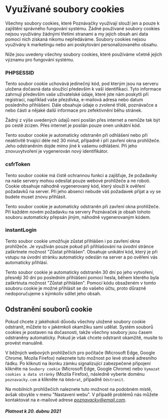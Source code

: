 # Využívané soubory cookies

Všechny soubory cookies, které Poznávačky využívají slouží jen a pouze k
zajištění správného fungování systému. Žádné používané soubory cookies
nejsou využívány žádnými třetími stranami a my jejich obsah ani data
pomocí nich získaná nikomu nepředáváme. Soubory cookies nejsou využívány
k marketingu nebo ani poskytování personalizovaného obsahu.

Níže jsou uvedeny všechny soubory cookies, které používáme včetně jejich
významu pro fungování systému.

### PHPSESSID
Tento soubor cookie uchovává jedinečný kód, pod kterým jsou na serveru
uložena dočasná data sloužící především k vaší identifikaci. Tyto
informace zahrnují především vaše uživatelské údaje, které jste nám
poskytli při registraci, například vaše přezdívka, e-mailová adresa nebo
datum posledního přihlášení. Dále obsahuje údaje o zvolené třídě,
poznávačce a nebo části a nějaké další informace pro zefektivnění běhu
stránek.

Žádný z výše uvedených údajů není posílán přes internet a nemůže tak být
po cestě zcizen. Přes internet je posílán pouze onen unikátní kód.

Tento soubor cookie je automaticky odstraněn při odhlášení nebo při
neaktivitě trvající déle než 30 minut, případně i při zavření okna
prohlížeče. Jeho odstraněním dojde mimo jiné k vašemu odhlášení.
Při jeho znovuvytvoření je vygenerován nový identifikátor.

### csfrToken

Tento soubor cookie má čistě ochrannou funkci a zajišťuje, že požadavky
na naše servery mohou odesílat pouze webové prohlížeče a ne roboti.
Cookie obsahuje náhodně vygenerovaný kód, který slouží k ověření
požadavků na server. Při jeho absenci nebude váš požadavek přijat a vy
se budete muset znovu přihlásit.

Tento soubor cookie je automaticky odstraněn při zavření okna
prohlížeče. Při každém novém požadavku na servery Poznávaček je obsah
tohoto souboru automaticky přepsán jiným, náhodně vygenerovaným kódem.

### instantLogin

Tento soubor cookie umožňuje zůstat přihlášen i po zavření okna
prohlížeče. Je využíván pouze pokud při přihlašování na úvodní stránce
zaškrtnete možnost "Zůstat přihlášen". Obsahuje unikátní kód, který je
při vstupu na úvodní stránku automaticky odeslán na server a po ověření
vás automaticky přihlásí.

Tento soubor cookie je automaticky odstraněn 30 dní po jeho vytvoření,
přesněji 30 dní po posledním přihlášení pomocí hesla, během kterého byla
zaškrtnuta možnost "Zůstat přihlášen". Pomocí kódu obsaženém v tomto
souboru cookie je možné přihlásit se do vašeho účtu, proto důrazně
nedoporučujeme s kýmkoliv sdílet jeho obsah.

## Odstranění souborů cookie

Pokud chcete z jakéhokoli důvodu všechny uložené soubory cookie
odstranit, můžete to v jakémkoli okamžiku sami udělat. Systém souborů
cookies je postaven na dočasnosti, takže všechny soubory jsou časem
odstraněny automaticky. Pokud je však chcete odstranit okamžitě, musíte
to provést manuálně.

V běžných webových prohlížečích pro počítače (Microsoft Edge, Google
Chrome, Mozila Firefox) naleznete tuto možnost po levé straně adresního
řádku. Po kliknutí na ikonku zámku signalizující zabezpečené připojení
klikněte na `Soubory cookie` (Microsoft Edge, Google Chrome) nebo
`Vymazat cookies a data stránky` (Mozila Firefox), následně vyberte
doménu `poznavacky.com` a klikněte na `Odebrat`, případně `Odstranit`.

Na mobilních prohlížečích naleznete tuto možnost na podobném místě,
avšak obvykle v menu "Nastavení webu". V případě problémů nás můžete
kontaktovat na e-mailové adrese
[*poznavacky@email.com*](mailto:poznavacky@email.com).

##### *Platnost k 20. dubnu 2021*
